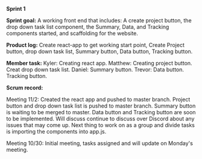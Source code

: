 __Sprint 1__

__Sprint goal:__  A working front end that includes: A create project button, the drop down task list component, the Summary, Data, and Tracking components started, and scaffolding for the website.

__Product log:__ Create react-app to get working start point, Create Project button, drop down task list, Summary button, Data button, Tracking button.

__Member task:__ Kyler: Creating react app.
             Matthew: Creating project button. Creat drop down task list.
             Daniel: Summary button.
             Trevor: Data button. Tracking button.
             
__Scrum record:__ 

Meeting 11/2:
Created the react app and pushed to master branch. Project button and drop down task list is pushed to master branch. Summary button is waiting to be merged to master. Data button and Tracking button are soon to be implemented. Will discuss continue to discuss over Discord about any issues that may come up. Next thing to work on as a group and divide tasks is importing the components into app.js.

Meeting 10/30:
Initial meeting, tasks assigned and will update on Monday's meeting. 

